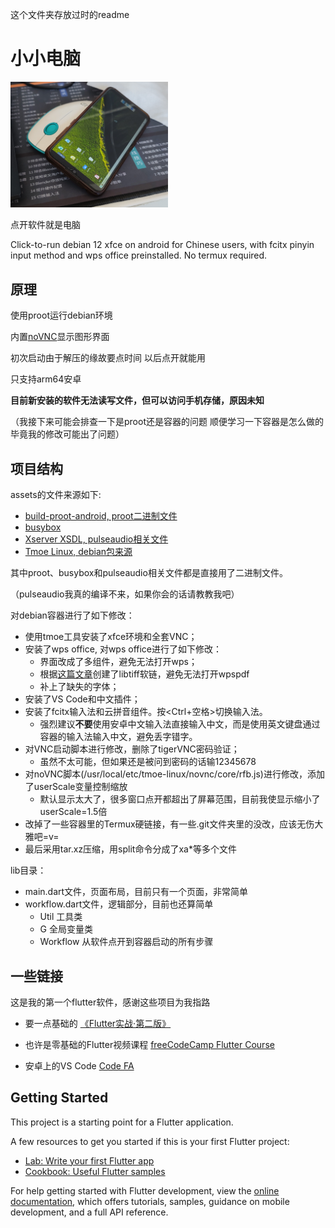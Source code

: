 这个文件夹存放过时的readme

# 小小电脑

<img decoding="async" src="cover0.png" width="50%">

点开软件就是电脑

Click-to-run debian 12 xfce on android for Chinese users, with fcitx pinyin input method and wps office preinstalled. No termux required.

## 原理

使用proot运行debian环境

内置[noVNC](https://github.com/novnc/noVNC)显示图形界面

初次启动由于解压的缘故要点时间
以后点开就能用

只支持arm64安卓

**目前新安装的软件无法读写文件，但可以访问手机存储，原因未知**

（我接下来可能会排查一下是proot还是容器的问题
顺便学习一下容器是怎么做的
毕竟我的修改可能出了问题）

## 项目结构

assets的文件来源如下:

- [build-proot-android, proot二进制文件](https://github.com/green-green-avk/build-proot-android)
- [busybox](https://github.com/meefik/busybox)
- [Xserver XSDL, pulseaudio相关文件](https://github.com/pelya/commandergenius/tree/sdl_android/project/jni/application/xserver)
- [Tmoe Linux, debian包来源](https://github.com/2moe/tmoe)

其中proot、busybox和pulseaudio相关文件都是直接用了二进制文件。

（pulseaudio我真的编译不来，如果你会的话请教教我吧）

对debian容器进行了如下修改：
- 使用tmoe工具安装了xfce环境和全套VNC；
- 安装了wps office, 对wps office进行了如下修改：
  - 界面改成了多组件，避免无法打开wps；
  - 根据[这篇文章](https://forums.debiancn.org/t/topic/4015/8)创建了libtiff软链，避免无法打开wpspdf
  - 补上了缺失的字体；
- 安装了VS Code和中文插件；
- 安装了fcitx输入法和云拼音组件。按<Ctrl+空格>切换输入法。
  - 强烈建议**不要**使用安卓中文输入法直接输入中文，而是使用英文键盘通过容器的输入法输入中文，避免丢字错字。
- 对VNC启动脚本进行修改，删除了tigerVNC密码验证；
  - 虽然不太可能，但如果还是被问到密码的话输12345678
- 对noVNC脚本(/usr/local/etc/tmoe-linux/novnc/core/rfb.js)进行修改，添加了userScale变量控制缩放
  - 默认显示太大了，很多窗口点开都超出了屏幕范围，目前我使显示缩小了userScale=1.5倍
- 改掉了一些容器里的Termux硬链接，有一些.git文件夹里的没改，应该无伤大雅吧=v=
- 最后采用tar.xz压缩，用split命令分成了xa*等多个文件

lib目录：

- main.dart文件，页面布局，目前只有一个页面，非常简单
- workflow.dart文件，逻辑部分，目前也还算简单
  - Util 工具类
  - G 全局变量类
  - Workflow 从软件点开到容器启动的所有步骤

## 一些链接

这是我的第一个flutter软件，感谢这些项目为我指路

- 要一点基础的 [《Flutter实战·第二版》](https://book.flutterchina.club)
- 也许是零基础的Flutter视频课程 [freeCodeCamp Flutter Course](https://www.youtube.com/watch?v=wFn-m-OgKPU&list=PL6yRaaP0WPkVtoeNIGqILtRAgd3h2CNpT)

- 安卓上的VS Code [Code FA](https://github.com/nightmare-space/vscode_for_android)

## Getting Started

This project is a starting point for a Flutter application.

A few resources to get you started if this is your first Flutter project:

- [Lab: Write your first Flutter app](https://docs.flutter.dev/get-started/codelab)
- [Cookbook: Useful Flutter samples](https://docs.flutter.dev/cookbook)

For help getting started with Flutter development, view the
[online documentation](https://docs.flutter.dev/), which offers tutorials,
samples, guidance on mobile development, and a full API reference.
